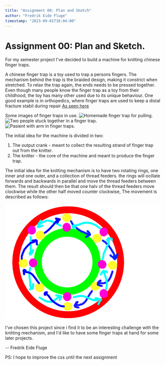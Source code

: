 ```yaml
---
title: "Assignment 00: Plan and Sketch"
author: "Fredrik Eide Fluge"
timestamp: "2023-09-01T18:04:00"
---
```


# Assignment 00: Plan and Sketch.

For my semester project I've decided to build a machine for knitting chinese finger traps. 

A chinese finger trap is a toy used to trap a persons fingers. The mechanism behind the trap is the braided design, making it constrict when stretched. To relax the trap again, the ends needs to be pressed together. Even though many people know the finger trap as a toy from their childhood, the toy has many other used due to its unique behaviour. One good example is in orthopedics, where finger traps are used to keep a distal fracture stabil during repair [As seen here](https://www.youtube.com/watch?v=9QFZzajwiqI)

Some images of finger traps in use.
<img height=200 src="https://external-content.duckduckgo.com/iu/?u=http%3A%2F%2Fwww.g4dbn.uk%2Fwp-content%2Fuploads%2F2017%2F07%2Fplait2.jpg&f=1&nofb=1&ipt=015362d2bce463fb929183d5aa4cb2c7f6f49e7598a2b6c21b8e6a16da778d22&ipo=images" alt="Homemade finger trap for pulling." />
<img height=200 src="https://external-content.duckduckgo.com/iu/?u=http%3A%2F%2F4.bp.blogspot.com%2F-0culfrG2Se4%2FT8KfrJoStxI%2FAAAAAAAAABw%2F97rstP8kbNE%2Fs1600%2Fchinese-finger-trap.jpg&f=1&nofb=1&ipt=ec1a45eaa05f20d5df567e32b45e0076f958cbc49439a672bbff373eb49e2a80&ipo=images" alt="Two people stuck together in a finger trap."/>
<img height=200 src="https://external-content.duckduckgo.com/iu/?u=https%3A%2F%2Fthumbs.dreamstime.com%2Fb%2Fchinese-finger-trap-has-uses-orthopedic-medicine-device-used-orthopedic-surgery-to-provide-secure-method-holding-207549543.jpg&f=1&nofb=1&ipt=e62148a2e53f7542ab4041c60d4fb6c41b6f36944607c347702a1c81ab952562&ipo=images" alt="Pasient with arm in finger traps.">

The initial idea for the machine is divided in two:
1. The output crank - meant to collect the resulting strand of finger trap out from the knitter.
2. The knitter - the core of the machine and meant to produce the finger trap.

The initial idea for the knitting mechanism is to have two rotating rings, one inner and one outer, and a collection of thread feeders. the rings will ocillate forwards and backwards in parallel and move the thread feeders between them. The result should then be that one halv of the thread feeders move clockwise while the other half moved counter clockwise,
The movement is described as follows:

<img width=500 src="/Initial-idea.png" alt="initial idea.">

I've chosen this project since i find it to be an interesting challenge with the knitting mechanism, and I'd like to have some finger traps at hand for some later projects.

-- Fredrik Eide Fluge

PS: I hope to improve the css until the next assignment